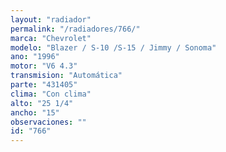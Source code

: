 ```yaml
---
layout: "radiador"
permalink: "/radiadores/766/"
marca: "Chevrolet"
modelo: "Blazer / S-10 /S-15 / Jimmy / Sonoma"
ano: "1996"
motor: "V6 4.3"
transmision: "Automática"
parte: "431405"
clima: "Con clima"
alto: "25 1/4"
ancho: "15"
observaciones: ""
id: "766"
---
```


